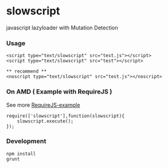 # slowscript

javascript lazyloader with Mutation Detection

### Usage

	<script type="text/slowscript" src="test.js"></script>
	<script type="text/slowscript" src="test"></script>

	** recommend **
	<noscript type="text/slowscript" src="test.js"></noscript>

### On AMD ( Example with RequireJS )

See more [RequireJS-example](./test/index.html)
	
	require(['slowscript'],function(slowscript){
		slowscript.execute();
	});

### Development

	npm install
	grunt
